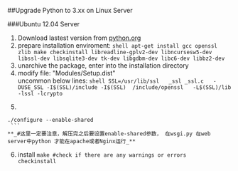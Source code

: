 ##Upgrade Python to 3.xx on Linux Server

###Ubuntu 12.04 Server  
  1. Download lastest version from [python.org](https://www.python.org/download)
  2. prepare installation enviroment:
    ```shell
    apt-get install gcc openssl zlib make checkinstall libreadline-gplv2-dev libncursesw5-dev libssl-dev libsqlite3-dev tk-dev libgdbm-dev libc6-dev libbz2-dev
    ```
  3. unarchive the package, enter into the installation directory
  4. modify file: "Modules/Setup.dist"  
    uncommon below lines:
    ```shell
    SSL=/usr/lib/ssl  
    _ssl _ssl.c  
    -DUSE_SSL -I$(SSL)/include -I$(SSL)  /include/openssl  
    -L$(SSL)/lib -lssl -lcrypto
    ```
  5. ```
    ./configure --enable-shared
     ```
    **_#这里一定要注意，解压完之后要设置enable-shared参数， 在wsgi.py 在web server中python 才能在apache或者Nginx运行_**
  6. install
    ```
    make #check if there are any warnings or errors  
    checkinstall
    ```